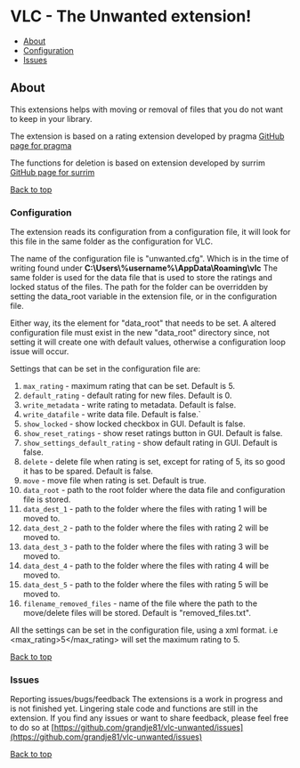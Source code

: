 # VLC - The Unwanted extension!

- [About](#about)
- [Configuration](#configuration)
- [Issues](#issues)

## About

This extensions helps with moving or removal of files that you do not want to keep in your library.

The extension is based on a rating extension developed by pragma
[GitHub page for pragma](https://github.com/pragma-/vlc-ratings)

The functions for deletion is based on extension developed by surrim
[GitHub page for surrim](https://github.com/surrim/vlc-delete)

[Back to top](#vlc---the-unwanted-extension)

### Configuration

The extension reads its configuration from a configuration file, it will look for this file in the same folder as the configuration for VLC.

The name of the configuration file is "unwanted.cfg".
Which is in the time of writing found under **C:\Users\\%username%\AppData\Roaming\vlc**
The same folder is used for the data file that is used to store the ratings and locked status of the files.
The path for the folder can be overridden by setting the data_root variable in the extension file,
or in the configuration file.

Either way, its the element for "data_root" that needs to be set.
A altered configuration file must exist in the new "data_root" directory since, not setting it will create one with default values,
otherwise a configuration loop issue will occur.

Settings that can be set in the configuration file are:

1. `max_rating` - maximum rating that can be set. Default is 5.
2. `default_rating` - default rating for new files. Default is 0.
3. `write_metadata` - write rating to metadata. Default is false.
4. `write_datafile` - write data file. Default is false.`
5. `show_locked` - show locked checkbox in GUI. Default is false.
6. `show_reset_ratings` - show reset ratings button in GUI. Default is false.
7. `show_settings_default_rating` - show default rating in GUI. Default is false.
8. `delete` - delete file when rating is set, except for rating of 5, its so good it has to be spared. Default is false.
9. `move` - move file when rating is set. Default is true.
10. `data_root` - path to the root folder where the data file and configuration file is stored.
11. `data_dest_1` - path to the folder where the files with rating 1 will be moved to.
12. `data_dest_2` - path to the folder where the files with rating 2 will be moved to.
13. `data_dest_3` - path to the folder where the files with rating 3 will be moved to.
14. `data_dest_4` - path to the folder where the files with rating 4 will be moved to.
15. `data_dest_5` - path to the folder where the files with rating 5 will be moved to.
16. `filename_removed_files` - name of the file where the path to the move/delete files will be stored. Default is "removed_files.txt".

All the settings can be set in the configuration file, using a xml format.
i.e <max_rating>5</max_rating> will set the maximum rating to 5.

[Back to top](#vlc---the-unwanted-extension)

### Issues

Reporting issues/bugs/feedback
The extensions is a work in progress and is not finished yet.
Lingering stale code and functions are still in the extension.
If you find any issues or want to share feedback, please feel free to do so at
[https://github.com/grandje81/vlc-unwanted/issues](https://github.com/grandje81/vlc-unwanted/issues)

[Back to top](#vlc---the-unwanted-extension)
